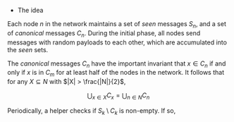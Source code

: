 * The idea

Each node $`n`$ in the network maintains a set of *seen* messages $`S_n`$, and a set of
*canonical* messages $`C_n`$. During the initial phase, all nodes send messages with
random payloads to each other, which are accumulated into the *seen* sets.

The *canonical* messages $`C_n`$ have the important invariant that
$`x \in C_n`$ if and only if $`x`$ is in $`C_m`$ for at least half of the nodes in the
network.
It follows that for any $`X \subseteq N`$ with $`|X| > \frac{|N|}{2}`$,

```math
\bigcup_{x \in X} C_x = \bigcup_{n \in N} C_n
```

Periodically, a helper checks if $`S_k \setminus C_k`$ is non-empty. If so, 